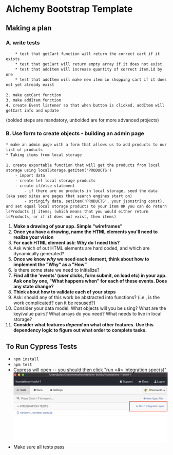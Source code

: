 # Alchemy Bootstrap Template

## Making a plan

### A. write tests
        * test that getCart function will return the correct cart if it exists
        * test that getCart will return empty array if it does not exist
        * test that addItem will increase quantity of correct item.id by one
        * test that addItem will make new item in shopping cart if it does not yet already exist
    
    2. make getCart function
    3. make addItem function
    4. create Event listener so that when button is clicked, addItem will getCart info and update
    
(bolded steps are mandatory, unbolded are for more advanced projects)

### B. Use form to create objects - building an admin page
    * make an admin page with a form that allows us to add products to our list of products
    * Taking items from local storage
    
    1. create exportable function that will get the products from local storage using localStorage.getItem('PRODUCTS')
        - import data
        - create let local storage products
        - create if/else statement
            - if there are no products in local storage, seed the data (aka seed sites are pages that search engines start on)
            - stringify data, setItem('PRODUCTS', your jsonstring const), and set equal local storage products to your item OR you can do return lsProducts || items; (which means that you would either return lsProducts, or if it does not exist, then items)
        
    

1) **Make a drawing of your app. Simple "wireframes"**
2) **Once you have a drawing, name the HTML elements you'll need to realize your vision**
3) **For each HTML element ask: Why do I need this?**
4) Ask which of out HTML elements are hard coded, and which are dynamically generated?
5) **Once we know _why_ we need each element, think about how to implement the "Why" as a "How"**
6) Is there some state we need to initialize?
7) **Find all the 'events' (user clicks, form submit, on load etc) in your app. Ask one by one, "What happens when" for each of these events. Does any state change?**
8) **Think about how to validate each of your steps**
9) Ask: should any of this work be abstracted into functions? (i.e., is the work complicated? can it be resused?)
10) Consider your data model. What objects will you be using? What are the key/value pairs? What arrays do you need? What needs to live in local storage?
11) **Consider what features _depend_ on what other features. Use this dependency logic to figure out what order to complete tasks.**


## To Run Cypress Tests
* `npm install`
* `npm test`
* Cypress will open -- you should then click "run <#> integration spec(s)"
    ![](cypress.png)
* Make sure all tests pass